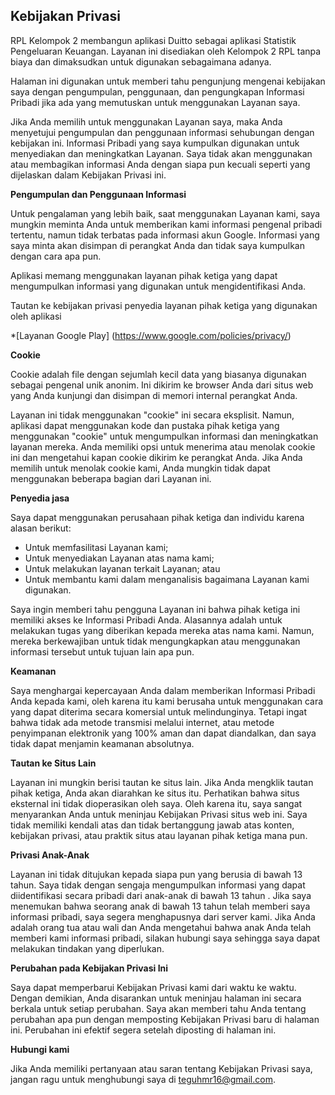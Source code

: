 ## Kebijakan Privasi

RPL Kelompok 2 membangun aplikasi Duitto sebagai aplikasi Statistik Pengeluaran Keuangan. Layanan ini disediakan oleh Kelompok 2 RPL tanpa biaya dan dimaksudkan untuk digunakan sebagaimana adanya.

Halaman ini digunakan untuk memberi tahu pengunjung mengenai kebijakan saya dengan pengumpulan, penggunaan, dan pengungkapan Informasi Pribadi jika ada yang memutuskan untuk menggunakan Layanan saya.

Jika Anda memilih untuk menggunakan Layanan saya, maka Anda menyetujui pengumpulan dan penggunaan informasi sehubungan dengan kebijakan ini. Informasi Pribadi yang saya kumpulkan digunakan untuk menyediakan dan meningkatkan Layanan. Saya tidak akan menggunakan atau membagikan informasi Anda dengan siapa pun kecuali seperti yang dijelaskan dalam Kebijakan Privasi ini.

**Pengumpulan dan Penggunaan Informasi**

Untuk pengalaman yang lebih baik, saat menggunakan Layanan kami, saya mungkin meminta Anda untuk memberikan kami informasi pengenal pribadi tertentu, namun tidak terbatas pada informasi akun Google. Informasi yang saya minta akan disimpan di perangkat Anda dan tidak saya kumpulkan dengan cara apa pun.

Aplikasi memang menggunakan layanan pihak ketiga yang dapat mengumpulkan informasi yang digunakan untuk mengidentifikasi Anda.

Tautan ke kebijakan privasi penyedia layanan pihak ketiga yang digunakan oleh aplikasi

*[Layanan Google Play] (https://www.google.com/policies/privacy/)

**Cookie**

Cookie adalah file dengan sejumlah kecil data yang biasanya digunakan sebagai pengenal unik anonim. Ini dikirim ke browser Anda dari situs web yang Anda kunjungi dan disimpan di memori internal perangkat Anda.

Layanan ini tidak menggunakan "cookie" ini secara eksplisit. Namun, aplikasi dapat menggunakan kode dan pustaka pihak ketiga yang menggunakan "cookie" untuk mengumpulkan informasi dan meningkatkan layanan mereka. Anda memiliki opsi untuk menerima atau menolak cookie ini dan mengetahui kapan cookie dikirim ke perangkat Anda. Jika Anda memilih untuk menolak cookie kami, Anda mungkin tidak dapat menggunakan beberapa bagian dari Layanan ini.

**Penyedia jasa**

Saya dapat menggunakan perusahaan pihak ketiga dan individu karena alasan berikut:

* Untuk memfasilitasi Layanan kami;
* Untuk menyediakan Layanan atas nama kami;
* Untuk melakukan layanan terkait Layanan; atau
* Untuk membantu kami dalam menganalisis bagaimana Layanan kami digunakan.

Saya ingin memberi tahu pengguna Layanan ini bahwa pihak ketiga ini memiliki akses ke Informasi Pribadi Anda. Alasannya adalah untuk melakukan tugas yang diberikan kepada mereka atas nama kami. Namun, mereka berkewajiban untuk tidak mengungkapkan atau menggunakan informasi tersebut untuk tujuan lain apa pun.

**Keamanan**

Saya menghargai kepercayaan Anda dalam memberikan Informasi Pribadi Anda kepada kami, oleh karena itu kami berusaha untuk menggunakan cara yang dapat diterima secara komersial untuk melindunginya. Tetapi ingat bahwa tidak ada metode transmisi melalui internet, atau metode penyimpanan elektronik yang 100% aman dan dapat diandalkan, dan saya tidak dapat menjamin keamanan absolutnya.

**Tautan ke Situs Lain**

Layanan ini mungkin berisi tautan ke situs lain. Jika Anda mengklik tautan pihak ketiga, Anda akan diarahkan ke situs itu. Perhatikan bahwa situs eksternal ini tidak dioperasikan oleh saya. Oleh karena itu, saya sangat menyarankan Anda untuk meninjau Kebijakan Privasi situs web ini. Saya tidak memiliki kendali atas dan tidak bertanggung jawab atas konten, kebijakan privasi, atau praktik situs atau layanan pihak ketiga mana pun.

**Privasi Anak-Anak**

Layanan ini tidak ditujukan kepada siapa pun yang berusia di bawah 13 tahun. Saya tidak dengan sengaja mengumpulkan informasi yang dapat diidentifikasi secara pribadi dari anak-anak di bawah 13 tahun . Jika saya menemukan bahwa seorang anak di bawah 13 tahun telah memberi saya informasi pribadi, saya segera menghapusnya dari server kami. Jika Anda adalah orang tua atau wali dan Anda mengetahui bahwa anak Anda telah memberi kami informasi pribadi, silakan hubungi saya sehingga saya dapat melakukan tindakan yang diperlukan.

**Perubahan pada Kebijakan Privasi Ini**

Saya dapat memperbarui Kebijakan Privasi kami dari waktu ke waktu. Dengan demikian, Anda disarankan untuk meninjau halaman ini secara berkala untuk setiap perubahan. Saya akan memberi tahu Anda tentang perubahan apa pun dengan memposting Kebijakan Privasi baru di halaman ini. Perubahan ini efektif segera setelah diposting di halaman ini.

**Hubungi kami**

Jika Anda memiliki pertanyaan atau saran tentang Kebijakan Privasi saya, jangan ragu untuk menghubungi saya di teguhmr16@gmail.com.
